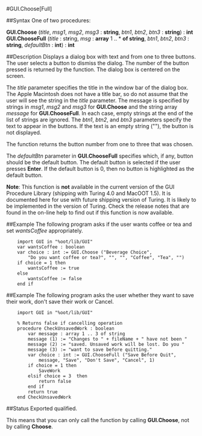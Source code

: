 
#GUI.Choose[Full]

##Syntax
One of two procedures:


**GUI.Choose** (_title_, _msg1_, _msg2_, _msg3_ : **string**,
_btn1_, _btn2_, _btn3_ : **string**) : **int**
**GUI.ChooseFull** (_title_ : st**r**ing,
_msg_ : **array** 1 .. * **of string**, 
_btn1_, _btn2_, _btn3_ : **string**, 
_defaultBtn_ : **int**) : **int** 



##Description
Displays a dialog box with text and from one to three buttons. The user selects a button to dismiss the dialog. The number of the button pressed is returned by the function. The dialog box is centered on the screen.

The _title_ parameter specifies the title in the window bar of the dialog box. The Apple Macintosh does not have a title bar, so do not assume that the user will see the string in the _title_ parameter. The message is specified by strings in _msg1_, _msg2_ and _msg3_ for **GUI.Choose** and the string array _message_ for **GUI.ChooseFull**. In each case, empty strings at the end of the list of strings are ignored. The _btn1_, _btn2_, and _btn3_ parameters specify the text to appear in the buttons. If the text is an empty string (""), the button is not displayed.

The function returns the button number from one to three that was chosen. 

The _defaultBtn_ parameter in **GUI.ChooseFull** specifies which, if any, button should be the default button. The default button is selected if the user presses **Enter**. If the default button is 0, then no button is highlighted as the default button.

**Note**: This function is **not** available in the current version of the GUI Procedure Library (shipping with Turing 4.0 and MacOOT 1.5). It is documented here for use with future shipping version of Turing. It is likely to be implemented in the version of Turing. Check the release notes that are found in the on-line help to find out if this function is now available.


##Example
The following program asks if the user wants coffee or tea and set _wantsCoffee_ appropriately.

        import GUI in "%oot/lib/GUI"
        var wantsCoffee : boolean 
        var choice : int := GUI.Choose ("Beverage Choice", 
            "Do you want coffee or tea?", "", "", "Coffee", "Tea", "")
        if choice = 1 then
            wantsCoffee := true
        else
            wantsCoffee := false
        end if
##Example
The following program asks the user whether they want to save their work, don't save their work or Cancel.

        import GUI in "%oot/lib/GUI"
        
        % Returns false if cancelling operation
        procedure CheckUnsavedWork : boolean
            var message : array 1 .. 3 of string
            message (1) := "Changes to " + fileName + " have not been "
            message (2) := "saved. Unsaved work will be lost. Do you "
            message (3) := "want to save before quitting."
            var choice : int := GUI.ChooseFull ("Save Before Quit", 
                message, "Save", "Don't Save", "Cancel", 1)
            if choice = 1 then
                SaveWork
            elsif choice = 3  then
                return false
            end if
            return true
        end CheckUnsavedWork 
##Status
Exported qualified.

This means that you can only call the function by calling **GUI.Choose**, not by calling **Choose**.

